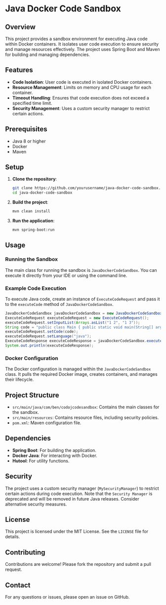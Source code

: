 # Java Docker Code Sandbox

## Overview

This project provides a sandbox environment for executing Java code within Docker containers. It isolates user code execution to ensure security and manage resources effectively. The project uses Spring Boot and Maven for building and managing dependencies.

## Features

- **Code Isolation**: User code is executed in isolated Docker containers.
- **Resource Management**: Limits on memory and CPU usage for each container.
- **Timeout Handling**: Ensures that code execution does not exceed a specified time limit.
- **Security Management**: Uses a custom security manager to restrict certain actions.

## Prerequisites

- Java 8 or higher
- Docker
- Maven

## Setup

1. **Clone the repository**:
    ```sh
    git clone https://github.com/yourusername/java-docker-code-sandbox.git
    cd java-docker-code-sandbox
    ```

2. **Build the project**:
    ```sh
    mvn clean install
    ```

3. **Run the application**:
    ```sh
    mvn spring-boot:run
    ```

## Usage

### Running the Sandbox

The main class for running the sandbox is `JavaDockerCodeSandbox`. You can execute it directly from your IDE or using the command line.

### Example Code Execution

To execute Java code, create an instance of `ExecuteCodeRequest` and pass it to the `executeCode` method of `JavaDockerCodeSandbox`.

```java
JavaDockerCodeSandbox javaDockerCodeSandbox = new JavaDockerCodeSandbox();
ExecuteCodeRequest executeCodeRequest = new ExecuteCodeRequest();
executeCodeRequest.setInputList(Arrays.asList("1 2", "1 3"));
String code = "public class Main { public static void main(String[] args) { System.out.println(args[0] + args[1]); } }";
executeCodeRequest.setCode(code);
executeCodeRequest.setLanguage("java");
ExecuteCodeResponse executeCodeResponse = javaDockerCodeSandbox.executeCode(executeCodeRequest);
System.out.println(executeCodeResponse);
```

### Docker Configuration

The Docker configuration is managed within the `JavaDockerCodeSandbox` class. It pulls the required Docker image, creates containers, and manages their lifecycle.

## Project Structure

- `src/main/java/com/ben/codojcodesandbox`: Contains the main classes for the sandbox.
- `src/main/resources`: Contains resource files, including security policies.
- `pom.xml`: Maven configuration file.

## Dependencies

- **Spring Boot**: For building the application.
- **Docker Java**: For interacting with Docker.
- **Hutool**: For utility functions.

## Security

The project uses a custom security manager (`MySecurityManager`) to restrict certain actions during code execution. Note that the `Security Manager` is deprecated and will be removed in future Java releases. Consider alternative security measures.

## License

This project is licensed under the MIT License. See the `LICENSE` file for details.

## Contributing

Contributions are welcome! Please fork the repository and submit a pull request.

## Contact

For any questions or issues, please open an issue on GitHub.